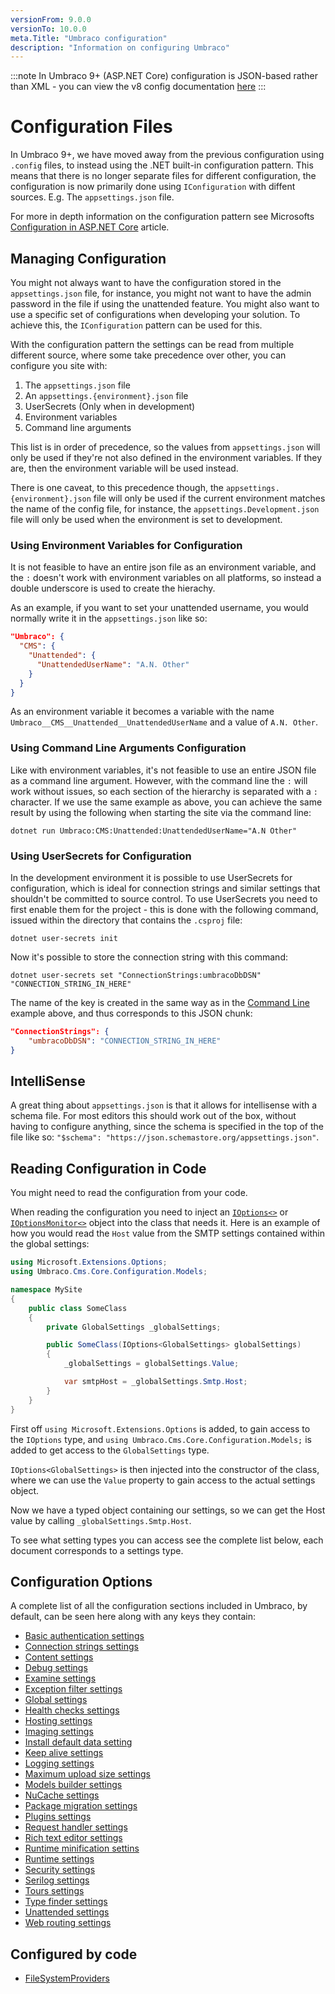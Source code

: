 ```yaml
---
versionFrom: 9.0.0
versionTo: 10.0.0
meta.Title: "Umbraco configuration"
description: "Information on configuring Umbraco"
---
```


:::note
In Umbraco 9+ (ASP.NET Core) configuration is JSON-based rather than XML - you can view the v8 config documentation [here](../Config/index.md)
:::

# Configuration Files

In Umbraco 9+, we have moved away from the previous configuration using `.config` files, to instead using the .NET built-in configuration pattern. This means that there is no longer separate files for different configuration, the configuration is now primarily done using `IConfiguration` with diffent sources. E.g. The `appsettings.json` file.

For more in depth information on the configuration pattern see Microsofts [Configuration in ASP.NET Core](https://docs.microsoft.com/en-us/aspnet/core/fundamentals/configuration/?view=aspnetcore-6.0) article.

## Managing Configuration

You might not always want to have the configuration stored in the `appsettings.json` file, for instance, you might not want to have the admin password in the file if using the unattended feature. You might also want to use a specific set of configurations when developing your solution. To achieve this, the `IConfiguration` pattern can be used for this.

With the configuration pattern the settings can be read from multiple different source, where some take precedence over other, you can configure you site with:

1. The `appsettings.json` file
2. An `appsettings.{environment}.json` file
3. UserSecrets (Only when in development)
4. Environment variables
5. Command line arguments

This list is in order of precedence, so the values from `appsettings.json` will only be used if they're not also defined in the environment variables. If they are, then the environment variable will be used instead.

There is one caveat, to this precedence though, the `appsettings.{environment}.json` file will only be used if the current environment matches the name of the config file, for instance, the `appsettings.Development.json` file will only be used when the environment is set to development.

### Using Environment Variables for Configuration

It is not feasible to have an entire json file as an environment variable, and the `:` doesn't work with environment variables on all platforms, so instead a double underscore is used to create the hierachy.

As an example, if you want to set your unattended username, you would normally write it in the `appsettings.json` like so:

```json
"Umbraco": {
  "CMS": {
    "Unattended": {
      "UnattendedUserName": "A.N. Other"
    }
  }
}
```

As an environment variable it becomes a variable with the name `Umbraco__CMS__Unattended__UnattendedUserName` and a value of `A.N. Other`.

### Using Command Line Arguments Configuration

Like with environment variables, it's not feasible to use an entire JSON file as a command line argument. However, with the command line the `:` will work without issues, so each section of the hierarchy is separated with a `:` character. If we use the same example as above, you can achieve the same result by using the following when starting the site via the command line:

`dotnet run Umbraco:CMS:Unattended:UnattendedUserName="A.N Other"`

### Using UserSecrets for Configuration

In the development environment it is possible to use UserSecrets for configuration, which is ideal for connection strings and similar settings that shouldn't be committed to source control. To use UserSecrets you need to first enable them for the project - this is done with the following command, issued within the directory that contains the `.csproj` file:

`dotnet user-secrets init`

Now it's possible to store the connection string with this command:

`dotnet user-secrets set "ConnectionStrings:umbracoDbDSN" "CONNECTION_STRING_IN_HERE"`

The name of the key is created in the same way as in the [Command Line](#using-command-line-arguments-configuration) example above, and thus corresponds to this JSON chunk:

```json
"ConnectionStrings": {
    "umbracoDbDSN": "CONNECTION_STRING_IN_HERE"
}
```

## IntelliSense

A great thing about `appsettings.json` is that it allows for intellisense with a schema file. For most editors this should work out of the box, without having to configure anything, since the schema is specified in the top of the file like so: `"$schema": "https://json.schemastore.org/appsettings.json"`.

## Reading Configuration in Code

You might need to read the configuration from your code.

When reading the configuration you need to inject an [`IOptions<>`](https://docs.microsoft.com/en-us/dotnet/api/microsoft.extensions.options.ioptions-1?view=dotnet-plat-ext-6.0) or [`IOptionsMonitor<>`](https://docs.microsoft.com/en-us/dotnet/api/microsoft.extensions.options.ioptionsmonitor-1?view=dotnet-plat-ext-6.0) object into the class that needs it. Here is an example of how you would read the `Host` value from the SMTP settings contained within the global settings:

```C#
using Microsoft.Extensions.Options;
using Umbraco.Cms.Core.Configuration.Models;

namespace MySite
{
    public class SomeClass
    {
        private GlobalSettings _globalSettings;

        public SomeClass(IOptions<GlobalSettings> globalSettings)
        {
            _globalSettings = globalSettings.Value;

            var smtpHost = _globalSettings.Smtp.Host;
        }
    }
}
```

First off `using Microsoft.Extensions.Options` is added, to gain access to the `IOptions` type, and `using Umbraco.Cms.Core.Configuration.Models;` is added to get access to the `GlobalSettings` type.

`IOptions<GlobalSettings>` is then injected into the constructor of the class, where we can use the `Value` property to gain access to the actual settings object.

Now we have a typed object containing our settings, so we can get the Host value by calling `_globalSettings.Smtp.Host`.

To see what setting types you can access see the complete list below, each document corresponds to a settings type.

## Configuration Options

A complete list of all the configuration sections included in Umbraco, by default, can be seen here along with any keys they contain:

* [Basic authentication settings](BasicAuthSettings/index.md)
* [Connection strings settings](ConnectionStringsSettings/index.md)
* [Content settings](ContentSettings/index.md)
* [Debug settings](DebugSettings/index.md)
* [Examine settings](ExamineSettings/index.md)
* [Exception filter settings](ExceptionFilterSettings/index.md)
* [Global settings](GlobalSettings/index.md)
* [Health checks settings](HealthChecks/index.md)
* [Hosting settings](HostingSettings/index.md)
* [Imaging settings](ImagingSettings/index.md)
* [Install default data setting](InstallDefaultDataSettings/index.md)
* [Keep alive settings](KeepAliveSettings/index.md)
* [Logging settings](LoggingSettings/index.md)
* [Maximum upload size settings](MaximumUploadSizeSettings/index.md)
* [Models builder settings](ModelsBuilderSettings/index.md)
* [NuCache settings](NuCacheSettings/index.md)
* [Package migration settings](PackageMigrationSettings/index.md)
* [Plugins settings](PluginsSettings/index.md)
* [Request handler settings](RequestHandlerSettings/index.md)
* [Rich text editor settings](RichTextEditorSettings/index.md)
* [Runtime minification settins](RuntimeMinificationSettings/index.md)
* [Runtime settings](RuntimeSettings/index.md)
* [Security settings](SecuritySettings/index.md)
* [Serilog settings](Serilog/index.md)
* [Tours settings](ToursSettings/index.md)
* [Type finder settings](TypeFinderSettings/index.md)
* [Unattended settings](UnattendedSettings/index.md)
* [Web routing settings](WebRoutingSettings/index.md)

## Configured by code

* [FileSystemProviders](filesystemProviders.md)

